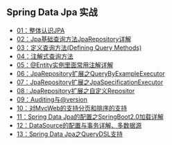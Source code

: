 ## Spring Data Jpa 实战					- [01：整体认识JPA](./01.md)					- [02：Jpa基础查询方法JpaRepository详解		](./02.md)							- [03：定义查询方法(Defining Query Methods)	](./03.md)									- [04：注解式查询方法	](./04.md)									- [05：@Entity实例里面常用注解详解			](./05.md)							- [06：JpaRepository扩展之QueryByExampleExecutor](./06.md)										- [07：JpaRepository扩展之JpaSpecificationExecutor](./07.md)										- [08 :  JpaRepository扩展之自定义Repositor	](./08.md)									- [09：Auditing与@version					](./09.md)					- [10：对MvcWeb的支持分页和排序的支持			](./10.md)						- [11：Spring Data Jpa的配置之SpringBoot2.0加载详解](./11.md)										- [12：DataSource的配置与事务详解、多数据源		](./12.md)								- [13：Spring Data Jpa之QueryDSL支持	](./13.md)					